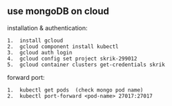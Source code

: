 ## use mongoDB on cloud
installation & authentication:

    1.  install gcloud
    2.  gcloud component install kubectl
    3.  gcloud auth login
    4.  gcloud config set project skrik-299012
    5.  gcloud container clusters get-credentials skrik

forward port:

    1.  kubectl get pods  (check mongo pod name)
    2.  kubectl port-forward <pod-name> 27017:27017